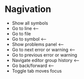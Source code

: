 # Nagivation 

* Show all symbols
* Go to line <--
* Go to file
* Go to symbol <--
* Show problems panel <--
* Go to next error or warning <--
* Go to previous error or warning
* Navigate editor group history <--
* Go back/forward <--
* Toggle tab moves focus
